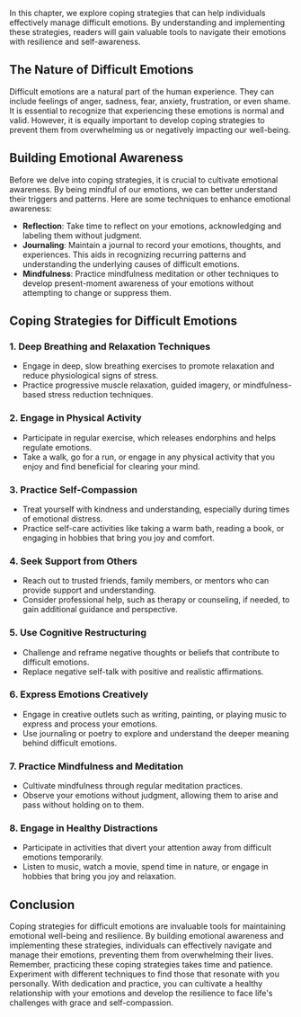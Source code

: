 
In this chapter, we explore coping strategies that can help individuals effectively manage difficult emotions. By understanding and implementing these strategies, readers will gain valuable tools to navigate their emotions with resilience and self-awareness.

The Nature of Difficult Emotions
--------------------------------

Difficult emotions are a natural part of the human experience. They can include feelings of anger, sadness, fear, anxiety, frustration, or even shame. It is essential to recognize that experiencing these emotions is normal and valid. However, it is equally important to develop coping strategies to prevent them from overwhelming us or negatively impacting our well-being.

Building Emotional Awareness
----------------------------

Before we delve into coping strategies, it is crucial to cultivate emotional awareness. By being mindful of our emotions, we can better understand their triggers and patterns. Here are some techniques to enhance emotional awareness:

* **Reflection**: Take time to reflect on your emotions, acknowledging and labeling them without judgment.
* **Journaling**: Maintain a journal to record your emotions, thoughts, and experiences. This aids in recognizing recurring patterns and understanding the underlying causes of difficult emotions.
* **Mindfulness**: Practice mindfulness meditation or other techniques to develop present-moment awareness of your emotions without attempting to change or suppress them.

Coping Strategies for Difficult Emotions
----------------------------------------

### 1. **Deep Breathing and Relaxation Techniques**

* Engage in deep, slow breathing exercises to promote relaxation and reduce physiological signs of stress.
* Practice progressive muscle relaxation, guided imagery, or mindfulness-based stress reduction techniques.

### 2. **Engage in Physical Activity**

* Participate in regular exercise, which releases endorphins and helps regulate emotions.
* Take a walk, go for a run, or engage in any physical activity that you enjoy and find beneficial for clearing your mind.

### 3. **Practice Self-Compassion**

* Treat yourself with kindness and understanding, especially during times of emotional distress.
* Practice self-care activities like taking a warm bath, reading a book, or engaging in hobbies that bring you joy and comfort.

### 4. **Seek Support from Others**

* Reach out to trusted friends, family members, or mentors who can provide support and understanding.
* Consider professional help, such as therapy or counseling, if needed, to gain additional guidance and perspective.

### 5. **Use Cognitive Restructuring**

* Challenge and reframe negative thoughts or beliefs that contribute to difficult emotions.
* Replace negative self-talk with positive and realistic affirmations.

### 6. **Express Emotions Creatively**

* Engage in creative outlets such as writing, painting, or playing music to express and process your emotions.
* Use journaling or poetry to explore and understand the deeper meaning behind difficult emotions.

### 7. **Practice Mindfulness and Meditation**

* Cultivate mindfulness through regular meditation practices.
* Observe your emotions without judgment, allowing them to arise and pass without holding on to them.

### 8. **Engage in Healthy Distractions**

* Participate in activities that divert your attention away from difficult emotions temporarily.
* Listen to music, watch a movie, spend time in nature, or engage in hobbies that bring you joy and relaxation.

Conclusion
----------

Coping strategies for difficult emotions are invaluable tools for maintaining emotional well-being and resilience. By building emotional awareness and implementing these strategies, individuals can effectively navigate and manage their emotions, preventing them from overwhelming their lives. Remember, practicing these coping strategies takes time and patience. Experiment with different techniques to find those that resonate with you personally. With dedication and practice, you can cultivate a healthy relationship with your emotions and develop the resilience to face life's challenges with grace and self-compassion.
